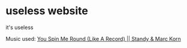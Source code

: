 # useless website
it's useless

Music used: [You Spin Me Round (Like A Record) || Standy & Marc Korn](https://www.youtube.com/watch?v=mMcCQkQ-suM)
